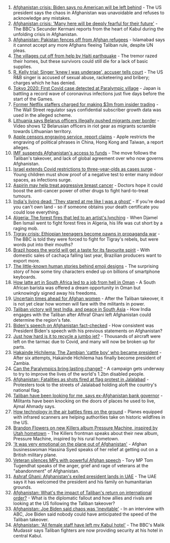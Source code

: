 1. [Afghanistan crisis: Biden says no American will be left behind](https://www.bbc.co.uk/news/world-asia-58264917) - The US president says the chaos in Afghanistan was unavoidable and refuses to acknowledge any mistakes.
2. [Afghanistan crisis: 'Many here will be deeply fearful for their future'](https://www.bbc.co.uk/news/world-asia-58262874) - The BBC's Secunder Kermani reports from the heart of Kabul during the unfolding crisis in Afghanistan.
3. [Afghanistan: Pakistan fences off from Afghan refugees](https://www.bbc.co.uk/news/world-asia-58187983) - Islamabad says it cannot accept any more Afghans fleeing Taliban rule, despite UN pleas.
4. [The villages cut off from help by Haiti earthquake](https://www.bbc.co.uk/news/world-latin-america-58245047) - The tremor razed their homes, but these survivors could still die for a lack of basic supplies.
5. [R. Kelly trial: Singer 'knew I was underage', accuser tells court](https://www.bbc.co.uk/news/entertainment-arts-58254151) - The US R&B singer is accused of sexual abuse, racketeering and bribery; charges which he has denied.
6. [Tokyo 2020: First Covid case detected at Paralympic village](https://www.bbc.co.uk/news/world-asia-58265320) - Japan is battling a record wave of coronavirus infections just five days before the start of the Games.
7. [Former Netflix staffers charged for making $3m from insider trading](https://www.bbc.co.uk/news/business-58264767) - The Wall Street regulator says confidential subscriber growth data was used in the alleged scheme.
8. [Lithuania says Belarus officers illegally pushed migrants over border](https://www.bbc.co.uk/news/world-europe-58255448) - Video shows 12 Belarusian officers in riot gear as migrants scramble towards Lithuanian territory.
9. [Apple censors engraving service, report claims](https://www.bbc.co.uk/news/technology-58258385) - Apple restricts the engraving of political phrases in China, Hong Kong and Taiwan, a report alleges.
10. [IMF suspends Afghanistan's access to funds](https://www.bbc.co.uk/news/business-58263525) - The move follows the Taliban's takeover, and lack of global agreement over who now governs Afghanistan.
11. [Israel extends Covid restrictions to three-year-olds as cases surge](https://www.bbc.co.uk/news/world-middle-east-58245285) - Young children must show proof of a negative test to enter many indoor spaces, as infections surge.
12. [Aspirin may help treat aggressive breast cancer](https://www.bbc.co.uk/news/health-58229082) - Doctors hope it could boost the anti-cancer power of other drugs to fight hard-to-treat tumours.
13. [India's living dead: 'They stared at me like I was a ghost'](https://www.bbc.co.uk/news/stories-58259497) - If you're dead you can't own land - so if someone obtains your death certificate you could lose everything.
14. [Algeria: The forest fires that led to an artist's lynching](https://www.bbc.co.uk/news/world-africa-58260855) - When Djamel Ben Ismail went to fight forest fires in Algeria, his life was cut short by a raging mob.
15. [Tigray crisis: Ethiopian teenagers become pawns in propaganda war](https://www.bbc.co.uk/news/world-africa-58189395) - The BBC is told they were forced to fight for Tigray's rebels, but were words put into their mouths?
16. [Brazil hopes the world will get a taste for its favourite spirit](https://www.bbc.co.uk/news/business-58241729) - With domestic sales of cachaça falling last year, Brazilian producers want to export more.
17. [The little-known human stories behind emoji designs](https://www.bbc.co.uk/news/technology-58180556) - The surprising story of how some tiny characters ended up on billions of smartphone keyboards.
18. [How latte art in South Africa led to a job from hell in Oman](https://www.bbc.co.uk/news/world-africa-57990393) - A South African barista was offered a dream opportunity in Oman but unknowingly signed away his freedoms.
19. [Uncertain times ahead for Afghan women](https://www.bbc.co.uk/news/world-asia-58244017) - After the Taliban takeover, it is not yet clear how women will fare with the militants in power.
20. [Taliban victory will test India, and peace in South Asia](https://www.bbc.co.uk/news/world-asia-india-58240301) - How India engages with the Taliban after Afhraf Ghani left Afghanistan could determine the region's fate.
21. [Biden's speech on Afghanistan fact-checked](https://www.bbc.co.uk/news/58243158) - How consistent was President Biden's speech with his previous statements on Afghanistan?
22. [Just how hard is it to recycle a jumbo jet?](https://www.bbc.co.uk/news/business-57983174) - Thousands of aircraft were left on the tarmac due to Covid, and many will now be broken up for parts.
23. [Hakainde Hichilema: The Zambian 'cattle boy' who became president](https://www.bbc.co.uk/news/world-africa-58229710) - After six attempts, Hakainde Hichilema has finally become president of Zambia.
24. [Can the Paralympics bring lasting change?](https://www.bbc.co.uk/news/uk-58260253) - A campaign gets underway to try to improve the lives of the world's 1.2bn disabled people.
25. [Afghanistan: Fatalities as shots fired at flag protest in Jalalabad](https://www.bbc.co.uk/news/world-asia-58255118) - Protesters took to the streets of Jalalabad holding aloft the country's national flag.
26. [Taliban have been looking for me, says ex-Afghanistan bank governor](https://www.bbc.co.uk/news/world-asia-58255402) - Militants have been knocking on the doors of places he used to live, Ajmal Ahmady says.
27. [How technology in the air battles fires on the ground](https://www.bbc.co.uk/news/world-us-canada-58248261) - Planes equipped with infrared scanners are helping authorities take on historic wildfires in the US.
28. [Brandon Flowers on new Killers album Pressure Machine, inspired by Utah hometown](https://www.bbc.co.uk/news/entertainment-arts-58257999) - The Killers frontman speaks about their new album, Pressure Machine, inspired by his rural hometown.
29. ['It was very emotional on the plane out of Afghanistan'](https://www.bbc.co.uk/news/uk-58256816) - Afghan businesswoman Hassina Syed speaks of her relief at getting out on a British military plane.
30. [Veteran silences MPs with powerful Afghan speech](https://www.bbc.co.uk/news/uk-politics-58259509) - Tory MP Tom Tugendhat speaks of the anger, grief and rage of veterans at the "abandonment" of Afghanistan.
31. [Ashraf Ghani: Afghanistan's exiled president lands in UAE](https://www.bbc.co.uk/news/world-asia-58260902) - The UAE says it has welcomed the president and his family on humanitarian grounds.
32. [Afghanistan: What's the impact of Taliban's return on international order?](https://www.bbc.co.uk/news/world-us-canada-58248864) - What is the diplomatic fallout and how allies and rivals are looking at the US following the Taliban takeover?
33. [Afghanistan: Joe Biden said chaos was 'inevitable'](https://www.bbc.co.uk/news/world-us-canada-58264718) - In an interview with ABC, Joe Biden said nobody could have anticipated the speed of the Taliban takeover.
34. [Afghanistan: 'All female staff have left my Kabul hotel'](https://www.bbc.co.uk/news/world-asia-58243134) - The BBC's Malik Mudassir says Taliban fighters are now providing security at his hotel in central Kabul.

